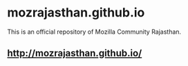 # mozrajasthan.github.io
This is an official repository of Mozilla Community Rajasthan.


## http://mozrajasthan.github.io/
